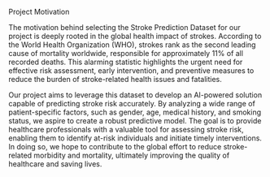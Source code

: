  Project Motivation

The motivation behind selecting the Stroke Prediction Dataset for our project is deeply rooted in the global health impact of strokes. According to the World Health Organization (WHO), strokes rank as the second leading cause of mortality worldwide, responsible for approximately 11% of all recorded deaths. This alarming statistic highlights the urgent need for effective risk assessment, early intervention, and preventive measures to reduce the burden of stroke-related health issues and fatalities.

Our project aims to leverage this dataset to develop an AI-powered solution capable of predicting stroke risk accurately. By analyzing a wide range of patient-specific factors, such as gender, age, medical history, and smoking status, we aspire to create a robust predictive model. The goal is to provide healthcare professionals with a valuable tool for assessing stroke risk, enabling them to identify at-risk individuals and initiate timely interventions. In doing so, we hope to contribute to the global effort to reduce stroke-related morbidity and mortality, ultimately improving the quality of healthcare and saving lives. 
